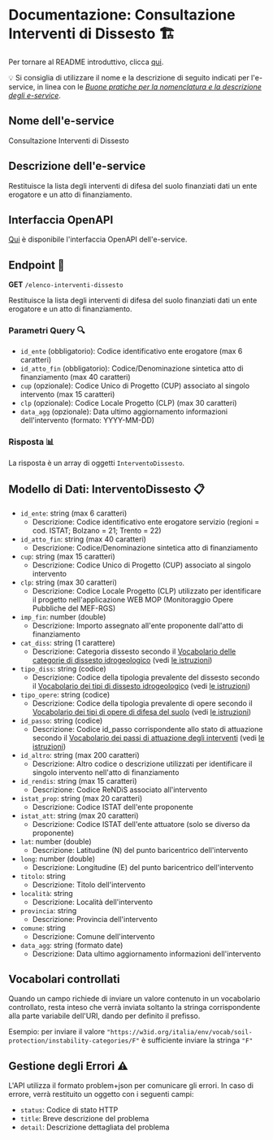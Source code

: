 # Documentazione: Consultazione Interventi di Dissesto 🏗️

Per tornare al README introduttivo, clicca [qui](../README.md).

💡 Si consiglia di utilizzare il nome e la descrizione di seguito indicati per l'e-service, in linea con le [_Buone pratiche per la nomenclatura e la descrizione degli e-service_](https://italia.github.io/pdnd-guida-nomenclatura-eservice/).

## Nome dell'e-service
Consultazione Interventi di Dissesto

## Descrizione dell'e-service
Restituisce la lista degli interventi di difesa del suolo finanziati dati un ente erogatore e un atto di finanziamento.

## Interfaccia OpenAPI

[Qui](../src/interventi_dissesto_openapi.yml) è disponibile l'interfaccia OpenAPI dell'e-service.

## Endpoint 🔗

**GET** `/elenco-interventi-dissesto`

Restituisce la lista degli interventi di difesa del suolo finanziati dati un ente erogatore e un atto di finanziamento.

### Parametri Query 🔍

- `id_ente` (obbligatorio): Codice identificativo ente erogatore (max 6 caratteri)
- `id_atto_fin` (obbligatorio): Codice/Denominazione sintetica atto di finanziamento (max 40 caratteri)
- `cup` (opzionale): Codice Unico di Progetto (CUP) associato al singolo intervento (max 15 caratteri)
- `clp` (opzionale): Codice Locale Progetto (CLP) (max 30 caratteri)
- `data_agg` (opzionale): Data ultimo aggiornamento informazioni dell'intervento (formato: YYYY-MM-DD)

### Risposta 📊

La risposta è un array di oggetti `InterventoDissesto`.

## Modello di Dati: InterventoDissesto 📋

- `id_ente`: string (max 6 caratteri)
  - Descrizione: Codice identificativo ente erogatore servizio (regioni = cod. ISTAT; Bolzano = 21; Trento = 22)
- `id_atto_fin`: string (max 40 caratteri)
  - Descrizione: Codice/Denominazione sintetica atto di finanziamento
- `cup`: string (max 15 caratteri)
  - Descrizione: Codice Unico di Progetto (CUP) associato al singolo intervento
- `clp`: string (max 30 caratteri)
  - Descrizione: Codice Locale Progetto (CLP) utilizzato per identificare il progetto nell'applicazione WEB MOP (Monitoraggio Opere Pubbliche del MEF-RGS)
- `imp_fin`: number (double)
  - Descrizione: Importo assegnato all'ente proponente dall'atto di finanziamento
- `cat_diss`: string (1 carattere)
  - Descrizione: Categoria dissesto secondo il [Vocabolario delle categorie di dissesto idrogeologico](https://w3id.org/italia/env/vocab/soil-protection/instability-categories) (vedi [le istruzioni](#vocabolari-controllati))
- `tipo_diss`: string (codice)
  - Descrizione: Codice della tipologia prevalente del dissesto secondo il [Vocabolario dei tipi di dissesto idrogeologico](https://w3id.org/italia/env/vocab/soil-protection/instability-types) (vedi [le istruzioni](#vocabolari-controllati))
- `tipo_opere`: string (codice)
  - Descrizione: Codice della tipologia prevalente di opere secondo il [Vocabolario dei tipi di opere di difesa del suolo](https://w3id.org/italia/env/vocab/soil-protection/repair-types) (vedi [le istruzioni](#vocabolari-controllati))
- `id_passo`: string (codice)
  - Descrizione: Codice id_passo corrispondente allo stato di attuazione secondo il [Vocabolario dei passi di attuazione degli interventi](https://w3id.org/italia/env/vocab/soil-protection/implementation-plan-steps) (vedi [le istruzioni](#vocabolari-controllati))
- `id_altro`: string (max 200 caratteri)
  - Descrizione: Altro codice o descrizione utilizzati per identificare il singolo intervento nell'atto di finanziamento
- `id_rendis`: string (max 15 caratteri)
  - Descrizione: Codice ReNDiS associato all'intervento
- `istat_prop`: string (max 20 caratteri)
  - Descrizione: Codice ISTAT dell'ente proponente
- `istat_att`: string (max 20 caratteri)
  - Descrizione: Codice ISTAT dell'ente attuatore (solo se diverso da proponente)
- `lat`: number (double)
  - Descrizione: Latitudine (N) del punto baricentrico dell'intervento
- `long`: number (double)
  - Descrizione: Longitudine (E) del punto baricentrico dell'intervento
- `titolo`: string
  - Descrizione: Titolo dell'intervento
- `località`: string
  - Descrizione: Località dell'intervento
- `provincia`: string
  - Descrizione: Provincia dell'intervento
- `comune`: string
  - Descrizione: Comune dell'intervento
- `data_agg`: string (formato date)
  - Descrizione: Data ultimo aggiornamento informazioni dell'intervento
 
## Vocabolari controllati

Quando un campo richiede di inviare un valore contenuto in un vocabolario controllato, resta inteso che verrà inviata soltanto la stringa corrispondente alla parte variabile dell'URI, dando per definito il prefisso.

Esempio: per inviare il valore `"https://w3id.org/italia/env/vocab/soil-protection/instability-categories/F"` è sufficiente inviare la stringa `"F"`

## Gestione degli Errori ⚠️

L'API utilizza il formato problem+json per comunicare gli errori. In caso di errore, verrà restituito un oggetto con i seguenti campi:

- `status`: Codice di stato HTTP
- `title`: Breve descrizione del problema
- `detail`: Descrizione dettagliata del problema
